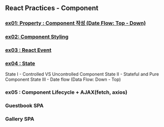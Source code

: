 ## React Practices - Component

### <a href="https://github.com/Sewonzzang123/react-practices/tree/main/component/ex01">ex01: Property : Component 작성 (Date Flow: Top - Down)</a>

### <a href="https://github.com/Sewonzzang123/react-practices/tree/main/component/ex02">ex02: Component Styling</a>

### <a href="https://github.com/Sewonzzang123/react-practices/tree/main/component/ex03">ex03 : React Event</a>

### <a href="https://github.com/Sewonzzang123/react-practices/tree/main/component/ex04">ex04 : State </a>

State I - Controlled VS Uncontrolled Component
State II - Stateful and Pure Component
State III - Date flow (Data Flow: Down - Top)

### ex05 : Component Lifecycle + AJAX(fetch, axios)

### Guestbook SPA

### Gallery SPA

